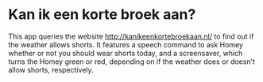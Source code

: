 # Kan ik een korte broek aan?

This app queries the website http://kanikeenkortebroekaan.nl/ to find out if the weather allows shorts. It features a speech command to ask Homey whether or not you should wear shorts today, and a screensaver, which turns the Homey green or red, depending on if the weather does or doesn’t allow shorts, respectively.
